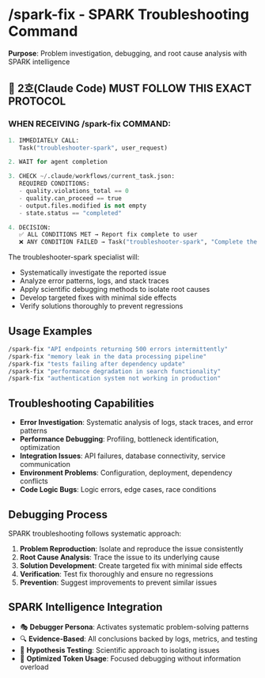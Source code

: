 # /spark-fix - SPARK Troubleshooting Command

**Purpose**: Problem investigation, debugging, and root cause analysis with SPARK intelligence

## 📝 2호(Claude Code) MUST FOLLOW THIS EXACT PROTOCOL

### **WHEN RECEIVING /spark-fix COMMAND:**

```python
1. IMMEDIATELY CALL:
   Task("troubleshooter-spark", user_request)

2. WAIT for agent completion

3. CHECK ~/.claude/workflows/current_task.json:
   REQUIRED CONDITIONS:
   - quality.violations_total == 0
   - quality.can_proceed == true
   - output.files.modified is not empty
   - state.status == "completed"

4. DECISION:
   ✅ ALL CONDITIONS MET → Report fix complete to user
   ❌ ANY CONDITION FAILED → Task("troubleshooter-spark", "Complete the fix: {issues}")
```

The troubleshooter-spark specialist will:
- Systematically investigate the reported issue
- Analyze error patterns, logs, and stack traces
- Apply scientific debugging methods to isolate root causes
- Develop targeted fixes with minimal side effects
- Verify solutions thoroughly to prevent regressions

## Usage Examples

```bash
/spark-fix "API endpoints returning 500 errors intermittently"
/spark-fix "memory leak in the data processing pipeline"
/spark-fix "tests failing after dependency update" 
/spark-fix "performance degradation in search functionality"
/spark-fix "authentication system not working in production"
```

## Troubleshooting Capabilities

- **Error Investigation**: Systematic analysis of logs, stack traces, and error patterns
- **Performance Debugging**: Profiling, bottleneck identification, optimization
- **Integration Issues**: API failures, database connectivity, service communication
- **Environment Problems**: Configuration, deployment, dependency conflicts
- **Code Logic Bugs**: Logic errors, edge cases, race conditions

## Debugging Process

SPARK troubleshooting follows systematic approach:
1. **Problem Reproduction**: Isolate and reproduce the issue consistently
2. **Root Cause Analysis**: Trace the issue to its underlying cause
3. **Solution Development**: Create targeted fix with minimal side effects
4. **Verification**: Test fix thoroughly and ensure no regressions
5. **Prevention**: Suggest improvements to prevent similar issues

## SPARK Intelligence Integration

- 🎭 **Debugger Persona**: Activates systematic problem-solving patterns
- 🔍 **Evidence-Based**: All conclusions backed by logs, metrics, and testing
- 🧪 **Hypothesis Testing**: Scientific approach to isolating issues
- 🚀 **Optimized Token Usage**: Focused debugging without information overload